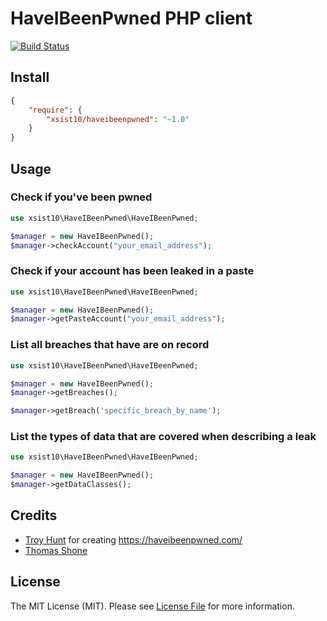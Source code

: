# HaveIBeenPwned PHP client

[![Build Status](https://travis-ci.org/xsist10/HaveIBeenPwned.svg?branch=master)](hhttps://travis-ci.org/xsist10/HaveIBeenPwned)

## Install

``` json
{
    "require": {
        "xsist10/haveibeenpwned": "~1.0"
    }
}
```

## Usage

### Check if you've been pwned
``` php
use xsist10\HaveIBeenPwned\HaveIBeenPwned;

$manager = new HaveIBeenPwned();
$manager->checkAccount("your_email_address");
```

### Check if your account has been leaked in a paste
``` php
use xsist10\HaveIBeenPwned\HaveIBeenPwned;

$manager = new HaveIBeenPwned();
$manager->getPasteAccount("your_email_address");
```

### List all breaches that have are on record
``` php
use xsist10\HaveIBeenPwned\HaveIBeenPwned;

$manager = new HaveIBeenPwned();
$manager->getBreaches();

$manager->getBreach('specific_breach_by_name');
```

### List the types of data that are covered when describing a leak
``` php
use xsist10\HaveIBeenPwned\HaveIBeenPwned;

$manager = new HaveIBeenPwned();
$manager->getDataClasses();
```

## Credits

- [Troy Hunt](https://github.com/troyhunt) for creating https://haveibeenpwned.com/
- [Thomas Shone](https://github.com/xsist10)


## License

The MIT License (MIT). Please see [License File](https://github.com/xsist10/HaveIBeenPwned/blob/master/LICENSE) for more information.
